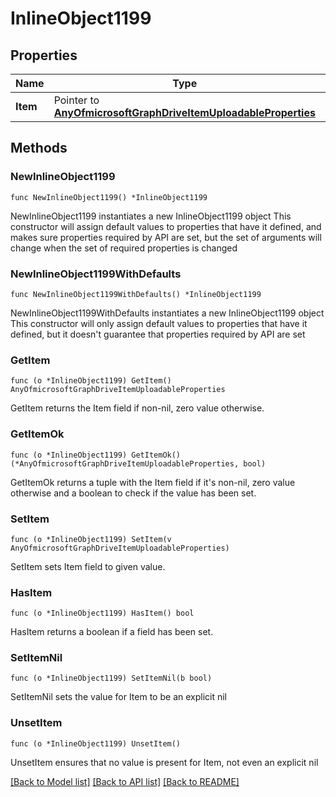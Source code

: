 # InlineObject1199

## Properties

Name | Type | Description | Notes
------------ | ------------- | ------------- | -------------
**Item** | Pointer to [**AnyOfmicrosoftGraphDriveItemUploadableProperties**](anyOf&lt;microsoft.graph.driveItemUploadableProperties&gt;.md) |  | [optional] 

## Methods

### NewInlineObject1199

`func NewInlineObject1199() *InlineObject1199`

NewInlineObject1199 instantiates a new InlineObject1199 object
This constructor will assign default values to properties that have it defined,
and makes sure properties required by API are set, but the set of arguments
will change when the set of required properties is changed

### NewInlineObject1199WithDefaults

`func NewInlineObject1199WithDefaults() *InlineObject1199`

NewInlineObject1199WithDefaults instantiates a new InlineObject1199 object
This constructor will only assign default values to properties that have it defined,
but it doesn't guarantee that properties required by API are set

### GetItem

`func (o *InlineObject1199) GetItem() AnyOfmicrosoftGraphDriveItemUploadableProperties`

GetItem returns the Item field if non-nil, zero value otherwise.

### GetItemOk

`func (o *InlineObject1199) GetItemOk() (*AnyOfmicrosoftGraphDriveItemUploadableProperties, bool)`

GetItemOk returns a tuple with the Item field if it's non-nil, zero value otherwise
and a boolean to check if the value has been set.

### SetItem

`func (o *InlineObject1199) SetItem(v AnyOfmicrosoftGraphDriveItemUploadableProperties)`

SetItem sets Item field to given value.

### HasItem

`func (o *InlineObject1199) HasItem() bool`

HasItem returns a boolean if a field has been set.

### SetItemNil

`func (o *InlineObject1199) SetItemNil(b bool)`

 SetItemNil sets the value for Item to be an explicit nil

### UnsetItem
`func (o *InlineObject1199) UnsetItem()`

UnsetItem ensures that no value is present for Item, not even an explicit nil

[[Back to Model list]](../README.md#documentation-for-models) [[Back to API list]](../README.md#documentation-for-api-endpoints) [[Back to README]](../README.md)


